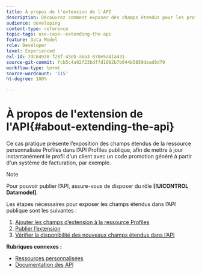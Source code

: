 ```yaml
---
title: À propos de l'extension de l'API
description: Découvrez comment exposer des champs étendus pour les profils de ressources personnalisées dans l'API Profiles publique.
audience: developing
content-type: reference
topic-tags: use-case--extending-the-api
feature: Data Model
role: Developer
level: Experienced
exl-id: 7dc64938-f28f-43eb-a6a3-870e5a41a431
source-git-commit: fcb5c4a92f23bdffd1082b7b044b5859dead9d70
workflow-type: tm+mt
source-wordcount: '115'
ht-degree: 100%

---
```


# À propos de l&#39;extension de l&#39;API{#about-extending-the-api}

Ce cas pratique présente l’exposition des champs étendus de la ressource personnalisée Profiles dans l’API Profiles publique, afin de mettre à jour instantanément le profil d&#39;un client avec un code promotion généré à partir d&#39;un système de facturation, par exemple.

>[!NOTE]
>
>Pour pouvoir publier l’API, assure-vous de disposer du rôle **[!UICONTROL Datamodel]**.

Les étapes nécessaires pour exposer les champs étendus dans l’API publique sont les suivantes :

1. [Ajouter les champs d’extension à la ressource Profiles](../../developing/using/step-1--add-extension-fields-to-the-profile-resource.md)
1. [Publier l’extension](../../developing/using/step-2--publish-the-extension.md)
1. [Vérifier la disponibilité des nouveaux champs étendus dans l’API](../../developing/using/step-3--verify-the-extension.md)

**Rubriques connexes :**

* [Ressources personnalisées](../../developing/using/data-model-concepts.md)
* [Documentation des API](../../api/using/get-started-apis.md)

